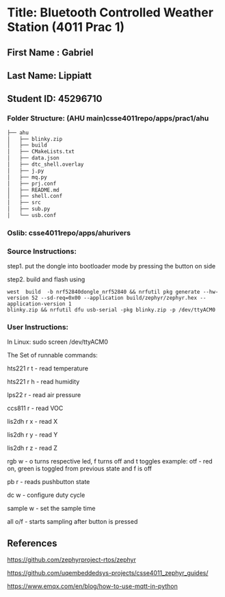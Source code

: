 # **Title: Bluetooth Controlled Weather Station (4011 Prac 1)**
##  First Name : Gabriel
## Last Name: Lippiatt
##  Student ID: 45296710
### Folder Structure: (AHU main)csse4011repo/apps/prac1/ahu
```bash
├── ahu
│   ├── blinky.zip
│   ├── build
│   ├── CMakeLists.txt
│   ├── data.json
│   ├── dtc_shell.overlay
│   ├── j.py
│   ├── mq.py
│   ├── prj.conf
│   ├── README.md
│   ├── shell.conf
│   ├── src
│   ├── sub.py
│   └── usb.conf
```
### Oslib: csse4011repo/apps/ahurivers
### Source Instructions: 


step1. put the dongle into bootloader mode by pressing the button on side


step2. build and flash using


    west  build  -b nrf52840dongle_nrf52840 && nrfutil pkg generate --hw-version 52 --sd-req=0x00 --application build/zephyr/zephyr.hex --application-version 1 
    blinky.zip && nrfutil dfu usb-serial -pkg blinky.zip -p /dev/ttyACM0


### User Instructions:
In Linux: sudo screen /dev/ttyACM0



The Set of runnable commands:


hts221 r t - read temperature


hts221 r h - read humidity


lps22 r - read air pressure


ccs811 r - read VOC


lis2dh r x - read X


lis2dh r y - read Y


lis2dh r z - read Z


rgb w <rgb> - o turns respective led, f turns off and t toggles
example: otf - red on, green is toggled from previous state and f is off


pb r - reads pushbutton state


dc w - configure duty cycle


sample w - set the sample time


all o/f - starts sampling after button is pressed


## References
https://github.com/zephyrproject-rtos/zephyr

https://github.com/uqembeddedsys-projects/csse4011_zephyr_guides/

https://www.emqx.com/en/blog/how-to-use-mqtt-in-python
        